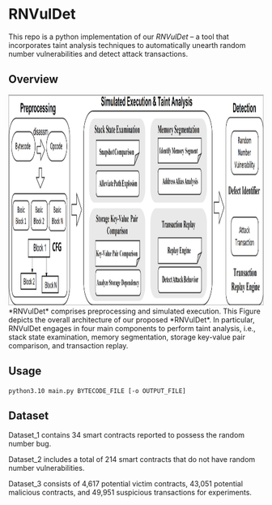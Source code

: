 # RNVulDet

This repo is a python implementation of our *RNVulDet* – a tool that incorporates taint analysis techniques to automatically unearth random number vulnerabilities and detect attack transactions.


## Overview
<div align=center><img width="880" height="415" src="./figs/overview.png"/></div>
*RNVulDet* comprises preprocessing and simulated execution. This Figure depicts the overall architecture of our proposed *RNVulDet*. In particular, RNVulDet engages in four main components to perform taint analysis, i.e., stack state examination, memory segmentation, storage key-value pair comparison, and transaction replay.

## Usage
```
python3.10 main.py BYTECODE_FILE [-o OUTPUT_FILE]
```

## Dataset
Dataset\_1 contains 34 smart contracts reported to possess the random number bug.

Dataset\_2 includes a total of 214 smart contracts that do not have random number vulnerabilities.

Dataset\_3 consists of 4,617 potential victim contracts, 43,051 potential malicious contracts, and 49,951 suspicious transactions for experiments.
